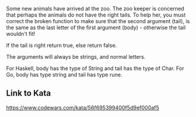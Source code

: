Some new animals have arrived at the zoo. The zoo keeper is concerned that perhaps the animals do not have the right tails. To help her, you must correct the broken function to make sure that the second argument (tail), is the same as the last letter of the first argument (body) - otherwise the tail wouldn't fit!

If the tail is right return true, else return false.

The arguments will always be strings, and normal letters.

For Haskell, body has the type of String and tail has the type of Char. For Go, body has type string and tail has type rune.

## Link to Kata
https://www.codewars.com/kata/56f695399400f5d9ef000af5